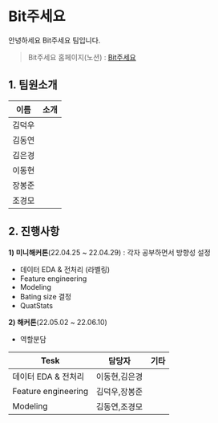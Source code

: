 # Bit주세요

안녕하세요 Bit주세요 팀입니다.

> Bit주세요 홈페이지(노션) : [Bit주세요](https://www.notion.so/Bit-572682b84cf4461eadffd8fcec61f14f, "Notion link")

## 1. 팀원소개
| 이름 | 소개 |
| ------ | ---------------------- |
| 김덕우 |  |
| 김동연 |  |
| 김은경 |  |
| 이동현 |  |
| 장봉준 |  |
| 조경모 |  |


## 2. 진행사항
**1) 미니해커톤**(22.04.25 ~ 22.04.29) : 각자 공부하면서 방향성 설정
- 데이터 EDA & 전처리 (라벨링)
- Feature engineering
- Modeling
- Bating size 결정
- QuatStats

**2) 해커톤**(22.05.02 ~ 22.06.10)
- 역할분담

| Tesk | 담당자 | 기타 |
| -------  | ------ | ------|
| 데이터 EDA & 전처리 | 이동현,김은경 |  |
| Feature engineering | 김덕우,장봉준 |  |
| Modeling | 김동연,조경모 |  |





